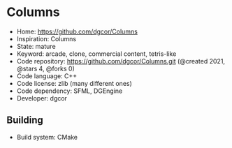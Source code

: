 # Columns

- Home: https://github.com/dgcor/Columns
- Inspiration: Columns
- State: mature
- Keyword: arcade, clone, commercial content, tetris-like
- Code repository: https://github.com/dgcor/Columns.git (@created 2021, @stars 4, @forks 0)
- Code language: C++
- Code license: zlib (many different ones)
- Code dependency: SFML, DGEngine
- Developer: dgcor

## Building

- Build system: CMake
